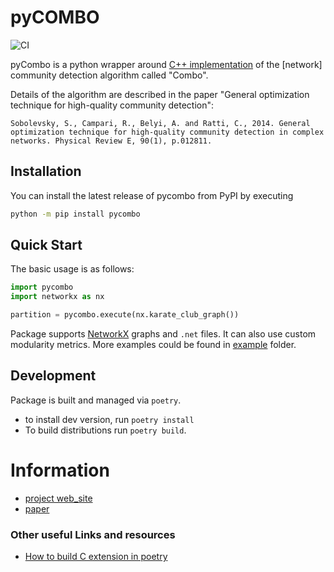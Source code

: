 # pyCOMBO
![CI](https://github.com/Casyfill/pyCombo/workflows/CI/badge.svg)

pyCombo is a python wrapper around [C++ implementation](https://github.com/Alexander-Belyi/Combo) of the [network] community detection algorithm called "Combo".

Details of the algorithm are described in the paper "General optimization technique for high-quality community detection":

```
Sobolevsky, S., Campari, R., Belyi, A. and Ratti, C., 2014. General optimization technique for high-quality community detection in complex networks. Physical Review E, 90(1), p.012811.
```

## Installation
You can install the latest release of pycombo from PyPI by executing
```bash
python -m pip install pycombo
```

## Quick Start
The basic usage is as follows:
```python
import pycombo
import networkx as nx

partition = pycombo.execute(nx.karate_club_graph())
```
Package supports [NetworkX](https://networkx.github.io/) graphs and `.net` files. It can also use custom modularity metrics.
More examples could be found in [example](https://github.com/Casyfill/pyCombo/tree/master/example) folder.

## Development

Package is built and managed via `poetry`.
- to install dev version, run `poetry install`
- To build distributions run `poetry build`.

# Information
- [project web_site](http://senseable.mit.edu/community_detection/)
- [paper](http://journals.aps.org/pre/abstract/10.1103/PhysRevE.90.012811)

### Other useful Links and resources
- [How to build C extension in poetry](https://github.com/python-poetry/poetry/issues/2740)
